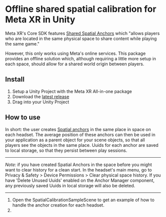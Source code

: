 # Offline shared spatial calibration for Meta XR in Unity

Meta XR's Core SDK features [Shared Spatial Anchors](https://developers.meta.com/horizon/documentation/unity/unity-shared-spatial-anchors/) which "allows players who are located in the same physical space to share content while playing the same game." 

However, this only works using Meta's online services. This package provides an offline solution which, although 
requiring a little more setup in each space, should allow for a shared world origin between players.

## Install

1. Setup a Unity Project with the Meta XR All-in-one package
1. Download the [latest release](https://github.com/hans-lv/SpatialCalibration/releases/latest) 
1. Drag into your Unity Project

## How to use

In short: the user creates [Spatial anchors](https://developers.meta.com/horizon/documentation/unity/unity-spatial-anchors-overview/) 
in the same place in space on each headset. The average position of these anchors can then be used in your application
as a parent object for your scene objects, so that all players see the objects in the same place. Uuids for each anchor 
are saved to local storage, so that they persist between play sessions.

---

*Note:* if you have created Spatial Anchors in the space before you might want to clear history for a clean start. In the 
headset's main menu, go to Privacy & Safety > Device Permissions > Clear physical space history. If you have 'Delete 
Unused Uuids' enabled on the Anchor Manager component, any previously saved Uuids in local storage will also be deleted.

---

1. Open the SpatialCalibrationSampleScene to get an example of how to handle the anchor creation for each headset.
2. 



